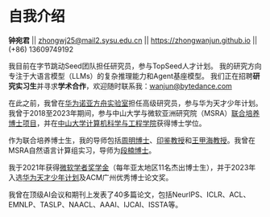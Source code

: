 # 自我介绍

**钟宛君** || zhongwj25@mail2.sysu.edu.cn || https://zhongwanjun.github.io || (+86) 13609749192

我目前在字节跳动Seed团队担任研究员，参与TopSeed人才计划。
我的研究方向专注于大语言模型（LLMs）的复杂推理能力和Agent基座模型。
我们正在招聘**研究实习生**并寻求**学术合作**，欢迎随时联系我：[wanjun@bytedance.com](mailto:wanjun@bytedance.com)

在此之前，我曾在[华为诺亚方舟实验室](http://dev3.noahlab.com.hk/)担任高级研究员，参与华为天才少年计划。
我曾于2018至2023年期间，参与中山大学与微软亚洲研究院（MSRA）[联合培养博士项目](https://www.msra.cn/zh-cn/connections/academic-programs/joint-phd)，并在[中山大学](http://www.sysu.edu.cn/en/index.htm)[计算机科学与工程学院](http://sdcs.sysu.edu.cn/)获得博士学位。

作为联合培养博士生，我的导师包括[周明博士](https://scholar.google.co.jp/citations?user=a0w5c0gAAAAJ&hl=en)、[印鉴教授](http://sdcs.sysu.edu.cn/content/2505)和[王甲海教授](http://sdcs.sysu.edu.cn/content/2551)。我曾在MSRA自然语言计算组实习，导师为[段楠博士](https://nanduan.github.io/)。

我于2021年获得[微软学者奖学金](https://www.microsoft.com/en-us/research/academic-program/phd-fellowship/#!people)（每年亚太地区11名杰出博士生），并于2023年入选[华为天才少年计划](https://career.huawei.com/reccampportal/portal5/topminds.html)及ACM广州优秀博士论文奖。

我曾在顶级AI会议和期刊上发表了40多篇论文，包括NeurIPS、ICLR、ACL、EMNLP、TASLP、NAACL、AAAI、IJCAI、ISSTA等。

